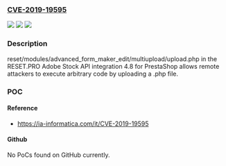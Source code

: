 ### [CVE-2019-19595](https://cve.mitre.org/cgi-bin/cvename.cgi?name=CVE-2019-19595)
![](https://img.shields.io/static/v1?label=Product&message=n%2Fa&color=blue)
![](https://img.shields.io/static/v1?label=Version&message=n%2Fa&color=blue)
![](https://img.shields.io/static/v1?label=Vulnerability&message=n%2Fa&color=brighgreen)

### Description

reset/modules/advanced_form_maker_edit/multiupload/upload.php in the RESET.PRO Adobe Stock API integration 4.8 for PrestaShop allows remote attackers to execute arbitrary code by uploading a .php file.

### POC

#### Reference
- https://ia-informatica.com/it/CVE-2019-19595

#### Github
No PoCs found on GitHub currently.

